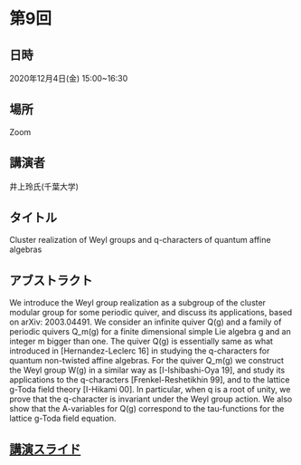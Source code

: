 # 第9回
## 日時
2020年12月4日(金) 15:00~16:30
    
## 場所
Zoom
    
## 講演者
井上玲氏(千葉大学)
    
## タイトル
Cluster realization of Weyl groups and q-characters of quantum affine algebras
    
## アブストラクト
We introduce the Weyl group realization as a subgroup of the cluster modular group for some periodic quiver, and discuss its applications, based on arXiv: 2003.04491. We consider an infinite quiver Q(g) and a family of periodic quivers Q_m(g) for a finite dimensional simple Lie algebra g and an integer m bigger than one. The quiver Q(g) is essentially same as what introduced in [Hernandez-Leclerc 16] in studying the q-characters for quantum non-twisted affine algebras. For the quiver Q_m(g) we construct the Weyl group W(g) in a similar way as [I-Ishibashi-Oya 19], and study its applications to the q-characters [Frenkel-Reshetikhin 99], and to the lattice g-Toda field theory [I-Hikami 00]. In particular, when q is a root of unity, we prove that the q-character is invariant under the Weyl group action. We also show that the A-variables for Q(g) correspond to the tau-functions for the lattice g-Toda field equation.

## [講演スライド](2020-12-04_Inoue.pdf)